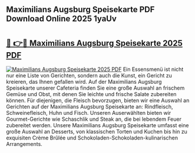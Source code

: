 ## Maximilians Augsburg Speisekarte PDF Download Online 2025 1yaUv

# <h2><a href="http://gcau8kn.nevu.top/?p=Maximilians+Augsburg+Speisekarte">🔗 👉🔴 Maximilians Augsburg Speisekarte 2025 PDF</a></h2>

[![Maximilians Augsburg Speisekarte 2025 PDF](https://i.imgur.com/dBaPXMq.png)](http://gcau8kn.nevu.top/?p=Maximilians+Augsburg+Speisekarte)
Ein Essensmenü ist nicht nur eine Liste von Gerichten, sondern auch die Kunst, ein Gericht zu kreieren, das Ihnen gefallen wird. Auf der Maximilians Augsburg Speisekarte unserer Cafeteria finden Sie eine große Auswahl an frischem Gemüse und Obst, mit denen Sie leichte und frische Salate zubereiten können. Für diejenigen, die Fleisch bevorzugen, bieten wir eine Auswahl an Gerichten auf der Maximilians Augsburg Speisekarte an: Rindfleisch, Schweinefleisch, Huhn und Fisch. Unseren Auserwählten bieten wir Gourmet-Gerichte wie Schaschlik und Steak an, die bei lebendem Feuer zubereitet werden. Unsere Maximilians Augsburg Speisekarte umfasst eine große Auswahl an Desserts, von klassischen Torten und Kuchen bis hin zu exquisiten Crème Brûlée und Schokoladen-Schokoladen-kulinarischen Arrangements.
